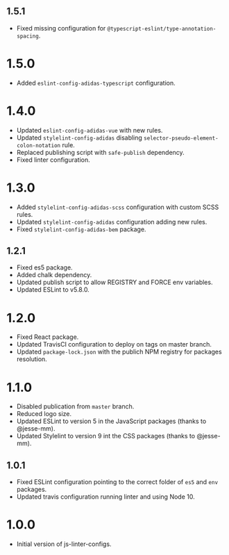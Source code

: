 <!--
This changelog is only to log changes of the project base.
If there are changes on the packages, please, check and update the changelog of each package accordingly.
-->

## 1.5.1

- Fixed missing configuration for `@typescript-eslint/type-annotation-spacing`.

# 1.5.0

- Added `eslint-config-adidas-typescript` configuration.

# 1.4.0

- Updated `eslint-config-adidas-vue` with new rules.
- Updated `stylelint-config-adidas` disabling `selector-pseudo-element-colon-notation` rule.
- Replaced publishing script with `safe-publish` dependency.
- Fixed linter configuration.

# 1.3.0

- Added `stylelint-config-adidas-scss` configuration with custom SCSS rules.
- Updated `stylelint-config-adidas` configuration adding new rules.
- Fixed `stylelint-config-adidas-bem` package.

## 1.2.1

- Fixed es5 package.
- Added chalk dependency.
- Updated publish script to allow REGISTRY and FORCE env variables.
- Updated ESLint to v5.8.0.

# 1.2.0

- Fixed React package.
- Updated TravisCI configuration to deploy on tags on master branch.
- Updated `package-lock.json` with the publich NPM registry for packages resolution.

# 1.1.0

- Disabled publication from `master` branch.
- Reduced logo size.
- Updated ESLint to version 5 in the JavaScript packages (thanks to @jesse-mm).
- Updated Stylelint to version 9 int the CSS packages (thanks to @jesse-mm).

## 1.0.1

- Fixed ESLint configuration pointing to the correct folder of `es5` and `env` packages.
- Updated travis configuration running linter and using Node 10.

# 1.0.0

- Initial version of js-linter-configs.

